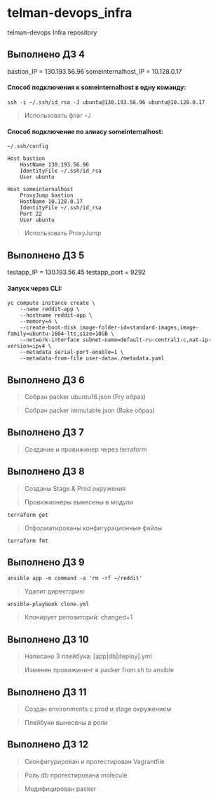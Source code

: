 # telman-devops_infra
telman-devops Infra repository

## Выполнено ДЗ 4

bastion_IP = 130.193.56.96
someinternalhost_IP = 10.128.0.17

#### Способ подключения к someinternalhost в одну команду:

```shell script
ssh -i ~/.ssh/id_rsa -J ubuntu@130.193.56.96 ubuntu@10.128.0.17
```

> Использовать флаг -J

#### Способ подключение по алиасу someinternalhost:

```
~/.ssh/config

Host bastion
	HostName 130.193.56.96
	IdentityFile ~/.ssh/id_rsa
	User ubuntu

Host someinternalhost
	ProxyJump bastion
	HostName 10.128.0.17
	IdentityFile ~/.ssh/id_rsa
	Port 22
	User ubuntu
```

> Использовать ProxyJump

## Выполнено ДЗ 5

testapp_IP = 130.193.56.45
testapp_port = 9292

#### Запуск через CLI:

```shell script
yc compute instance create \
    --name reddit-app \
    --hostname reddit-app \
    --memory=4 \
    --create-boot-disk image-folder-id=standard-images,image-family=ubuntu-1604-lts,size=10GB \
    --network-interface subnet-name=default-ru-central1-c,nat-ip-version=ipv4 \
    --metadata serial-port-enable=1 \
    --metadata-from-file user-data=./metadata.yaml
```

## Выполнено ДЗ 6

> Собран packer ubuntu16.json (Fry образ)

> Собран packer immutable.json (Bake образ)

## Выполнено ДЗ 7

> Создание и провижинер через terraform

## Выполнено ДЗ 8

> Созданы Stage & Prod окружения

> Провижионеры вынесены в модули
```shell script
terraform get
```
> Отформатированы конфигурационные файлы
```shell script
terraform fmt
```

## Выполнено ДЗ 9

```shell script
ansible app -m command -a 'rm -rf ~/reddit'
```
> Удалит директорию

```shell script
ansible-playbook clone.yml
```
> Клонирует репозиторий: changed=1

## Выполнено ДЗ 10

> Написано 3 плейбука: [app|db|deploy].yml

> Изменен провижининг в packer from sh to ansible

## Выполнено ДЗ 11

> Создан environments с prod и stage окружением

> Плейбуки вынесены в роли

## Выполнено ДЗ 12

> Сконфигурирован и протестирован Vagrantfile

> Роль db протестирована molecule

> Модифицирован packer
